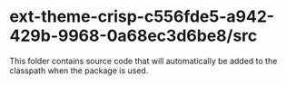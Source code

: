 # ext-theme-crisp-c556fde5-a942-429b-9968-0a68ec3d6be8/src

This folder contains source code that will automatically be added to the classpath when
the package is used.
